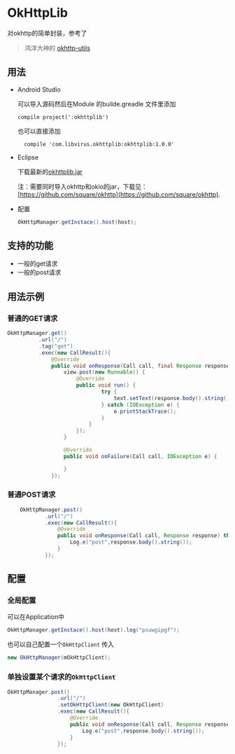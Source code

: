 # OkHttpLib
对okhttp的简单封装，参考了
>鸿洋大神的 [okhttp-utils](https://github.com/hongyangAndroid/okhttp-utils)


## 用法

* Android Studio

  可以导入源码然后在Module 的builde.greadle 文件里添加
  ```
  compile project(':okhttplib')
  ```
  也可以直接添加
  ```
    compile 'com.libvirus.okhttplib:okhttplib:1.0.0'
  ```

* Eclipse

  下载最新的[okhttplib.jar](https://github.com/psuwgipgf/OkHttpLib/tree/master/okhttplib/okhttplib.jar)

  注：需要同时导入okhttp和okio的jar，下载见：[https://github.com/square/okhttp](https://github.com/square/okhttp).

* 配置

  ```java
  OkHttpManager.getInstace().host(host);
  ```
## 支持的功能

  * 一般的get请求
  * 一般的post请求

## 用法示例

### 普通的GET请求

  ```java
  OkHttpManager.get()
            .url("/")
            .tag("get")
            .exec(new CallResult(){
                @Override
                public void onResponse(Call call, final Response response) throws IOException {
                    view.post(new Runnable() {
                        @Override
                        public void run() {
                                try {
                                    text.setText(response.body().string());
                                } catch (IOException e) {
                                    e.printStackTrace();
                                }
                            }
                        });
                    }

                    @Override
                    public void onFailure(Call call, IOException e) {

                    }
                });
  ```

### 普通POST请求

```java
    OkHttpManager.post()
            .url("/")
            .exec(new CallResult(){
                @Override
                public void onResponse(Call call, Response response) throws IOException {
                    Log.e("post",response.body().string());
                }
            });
```

## 配置

### 全局配置

可以在Application中
```java
OkHttpManager.getInstace().host(host).log("psuwgipgf");
```
也可以自己配置一个`OkHttpClient` 传入
```java
new OkHttpManager(mOkHttpClient);
```
### 单独设置某个请求的`OkHttpClient`
```java
OkHttpManager.post()
                .url("/")
                .setOkHttpClient(new OkHttpClient)
                .exec(new CallResult(){
                    @Override
                    public void onResponse(Call call, Response response) throws IOException {
                        Log.e("post",response.body().string());
                    }
                });
```
